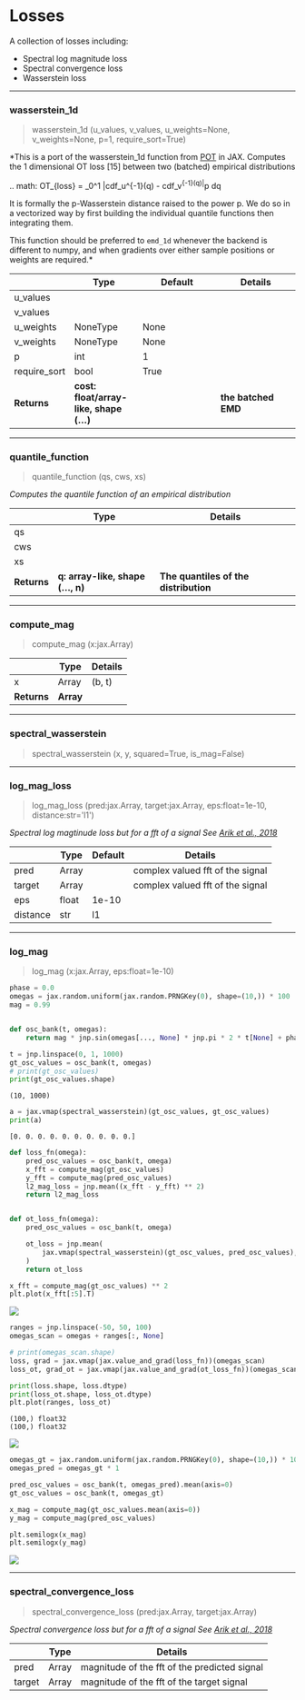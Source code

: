 # Losses


<!-- WARNING: THIS FILE WAS AUTOGENERATED! DO NOT EDIT! -->

A collection of losses including:

- Spectral log magnitude loss
- Spectral convergence loss
- Wasserstein loss

------------------------------------------------------------------------

### wasserstein_1d

>  wasserstein_1d (u_values, v_values, u_weights=None, v_weights=None, p=1,
>                      require_sort=True)

\*This is a port of the wasserstein_1d function from
[POT](https://pythonot.github.io/_modules/ot/lp/solver_1d.html#wasserstein_1d)
in JAX. Computes the 1 dimensional OT loss \[15\] between two (batched)
empirical distributions

.. math: OT\_{loss} = \_0^1 |cdf_u^{-1}(q) - cdf_v<sup>{-1}(q)|</sup>p
dq

It is formally the p-Wasserstein distance raised to the power p. We do
so in a vectorized way by first building the individual quantile
functions then integrating them.

This function should be preferred to `emd_1d` whenever the backend is
different to numpy, and when gradients over either sample positions or
weights are required.\*

<table>
<colgroup>
<col style="width: 6%" />
<col style="width: 25%" />
<col style="width: 34%" />
<col style="width: 34%" />
</colgroup>
<thead>
<tr>
<th></th>
<th><strong>Type</strong></th>
<th><strong>Default</strong></th>
<th><strong>Details</strong></th>
</tr>
</thead>
<tbody>
<tr>
<td>u_values</td>
<td></td>
<td></td>
<td></td>
</tr>
<tr>
<td>v_values</td>
<td></td>
<td></td>
<td></td>
</tr>
<tr>
<td>u_weights</td>
<td>NoneType</td>
<td>None</td>
<td></td>
</tr>
<tr>
<td>v_weights</td>
<td>NoneType</td>
<td>None</td>
<td></td>
</tr>
<tr>
<td>p</td>
<td>int</td>
<td>1</td>
<td></td>
</tr>
<tr>
<td>require_sort</td>
<td>bool</td>
<td>True</td>
<td></td>
</tr>
<tr>
<td><strong>Returns</strong></td>
<td><strong>cost: float/array-like, shape (…)</strong></td>
<td></td>
<td><strong>the batched EMD</strong></td>
</tr>
</tbody>
</table>

------------------------------------------------------------------------

### quantile_function

>  quantile_function (qs, cws, xs)

*Computes the quantile function of an empirical distribution*

<table>
<colgroup>
<col style="width: 9%" />
<col style="width: 38%" />
<col style="width: 52%" />
</colgroup>
<thead>
<tr>
<th></th>
<th><strong>Type</strong></th>
<th><strong>Details</strong></th>
</tr>
</thead>
<tbody>
<tr>
<td>qs</td>
<td></td>
<td></td>
</tr>
<tr>
<td>cws</td>
<td></td>
<td></td>
</tr>
<tr>
<td>xs</td>
<td></td>
<td></td>
</tr>
<tr>
<td><strong>Returns</strong></td>
<td><strong>q: array-like, shape (…, n)</strong></td>
<td><strong>The quantiles of the distribution</strong></td>
</tr>
</tbody>
</table>

------------------------------------------------------------------------

### compute_mag

>  compute_mag (x:jax.Array)

<table>
<thead>
<tr>
<th></th>
<th><strong>Type</strong></th>
<th><strong>Details</strong></th>
</tr>
</thead>
<tbody>
<tr>
<td>x</td>
<td>Array</td>
<td>(b, t)</td>
</tr>
<tr>
<td><strong>Returns</strong></td>
<td><strong>Array</strong></td>
<td></td>
</tr>
</tbody>
</table>

------------------------------------------------------------------------

### spectral_wasserstein

>  spectral_wasserstein (x, y, squared=True, is_mag=False)

------------------------------------------------------------------------

### log_mag_loss

>  log_mag_loss (pred:jax.Array, target:jax.Array, eps:float=1e-10,
>                    distance:str='l1')

*Spectral log magtinude loss but for a fft of a signal See [Arik et al.,
2018](https://arxiv.org/abs/1808.06719)*

<table>
<thead>
<tr>
<th></th>
<th><strong>Type</strong></th>
<th><strong>Default</strong></th>
<th><strong>Details</strong></th>
</tr>
</thead>
<tbody>
<tr>
<td>pred</td>
<td>Array</td>
<td></td>
<td>complex valued fft of the signal</td>
</tr>
<tr>
<td>target</td>
<td>Array</td>
<td></td>
<td>complex valued fft of the signal</td>
</tr>
<tr>
<td>eps</td>
<td>float</td>
<td>1e-10</td>
<td></td>
</tr>
<tr>
<td>distance</td>
<td>str</td>
<td>l1</td>
<td></td>
</tr>
</tbody>
</table>

------------------------------------------------------------------------

### log_mag

>  log_mag (x:jax.Array, eps:float=1e-10)

``` python
phase = 0.0
omegas = jax.random.uniform(jax.random.PRNGKey(0), shape=(10,)) * 100
mag = 0.99


def osc_bank(t, omegas):
    return mag * jnp.sin(omegas[..., None] * jnp.pi * 2 * t[None] + phase)
```

``` python
t = jnp.linspace(0, 1, 1000)
gt_osc_values = osc_bank(t, omegas)
# print(gt_osc_values)
print(gt_osc_values.shape)
```

    (10, 1000)

``` python
a = jax.vmap(spectral_wasserstein)(gt_osc_values, gt_osc_values)
print(a)
```

    [0. 0. 0. 0. 0. 0. 0. 0. 0. 0.]

``` python
def loss_fn(omega):
    pred_osc_values = osc_bank(t, omega)
    x_fft = compute_mag(gt_osc_values)
    y_fft = compute_mag(pred_osc_values)
    l2_mag_loss = jnp.mean((x_fft - y_fft) ** 2)
    return l2_mag_loss


def ot_loss_fn(omega):
    pred_osc_values = osc_bank(t, omega)

    ot_loss = jnp.mean(
        jax.vmap(spectral_wasserstein)(gt_osc_values, pred_osc_values),
    )
    return ot_loss
```

``` python
x_fft = compute_mag(gt_osc_values) ** 2
plt.plot(x_fft[:5].T)
```

![](losses_files/figure-commonmark/cell-12-output-1.png)

``` python
ranges = jnp.linspace(-50, 50, 100)
omegas_scan = omegas + ranges[:, None]

# print(omegas_scan.shape)
loss, grad = jax.vmap(jax.value_and_grad(loss_fn))(omegas_scan)
loss_ot, grad_ot = jax.vmap(jax.value_and_grad(ot_loss_fn))(omegas_scan)

print(loss.shape, loss.dtype)
print(loss_ot.shape, loss_ot.dtype)
plt.plot(ranges, loss_ot)
```

    (100,) float32
    (100,) float32

![](losses_files/figure-commonmark/cell-13-output-2.png)

``` python
omegas_gt = jax.random.uniform(jax.random.PRNGKey(0), shape=(10,)) * 1000
omegas_pred = omegas_gt * 1

pred_osc_values = osc_bank(t, omegas_pred).mean(axis=0)
gt_osc_values = osc_bank(t, omegas_gt)

x_mag = compute_mag(gt_osc_values.mean(axis=0))
y_mag = compute_mag(pred_osc_values)

plt.semilogx(x_mag)
plt.semilogx(y_mag)
```

![](losses_files/figure-commonmark/cell-14-output-1.png)

------------------------------------------------------------------------

### spectral_convergence_loss

>  spectral_convergence_loss (pred:jax.Array, target:jax.Array)

*Spectral convergence loss but for a fft of a signal See [Arik et al.,
2018](https://arxiv.org/abs/1808.06719)*

<table>
<thead>
<tr>
<th></th>
<th><strong>Type</strong></th>
<th><strong>Details</strong></th>
</tr>
</thead>
<tbody>
<tr>
<td>pred</td>
<td>Array</td>
<td>magnitude of the fft of the predicted signal</td>
</tr>
<tr>
<td>target</td>
<td>Array</td>
<td>magnitude of the fft of the target signal</td>
</tr>
</tbody>
</table>
